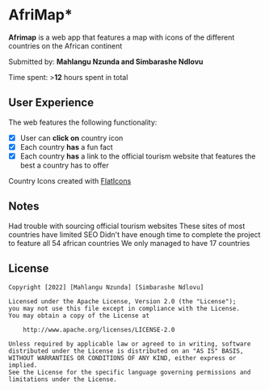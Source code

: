 # AfriMap*

**Afrimap** is a web app that features a map with icons of the different countries on the African continent

Submitted by: **Mahlangu Nzunda and Simbarashe Ndlovu**

Time spent: >**12** hours spent in total

## User Experience

The web features the following functionality:

* [x] User can **click on** country icon
* [x] Each country **has** a fun fact
* [x] Each country **has** a link to the official tourism website that features the best a country has to offer 

Country Icons created with [FlatIcons](https://www.flaticon.com/)

## Notes
Had trouble with sourcing official tourism websites
These sites of most countries have limited SEO
Didn't have enough time to complete the project to feature all 54 african countries
We only managed to have 17 countries


## License

    Copyright [2022] [Mahlangu Nzunda] [Simbarashe Ndlovu]

    Licensed under the Apache License, Version 2.0 (the "License");
    you may not use this file except in compliance with the License.
    You may obtain a copy of the License at

        http://www.apache.org/licenses/LICENSE-2.0

    Unless required by applicable law or agreed to in writing, software
    distributed under the License is distributed on an "AS IS" BASIS,
    WITHOUT WARRANTIES OR CONDITIONS OF ANY KIND, either express or implied.
    See the License for the specific language governing permissions and
    limitations under the License.
